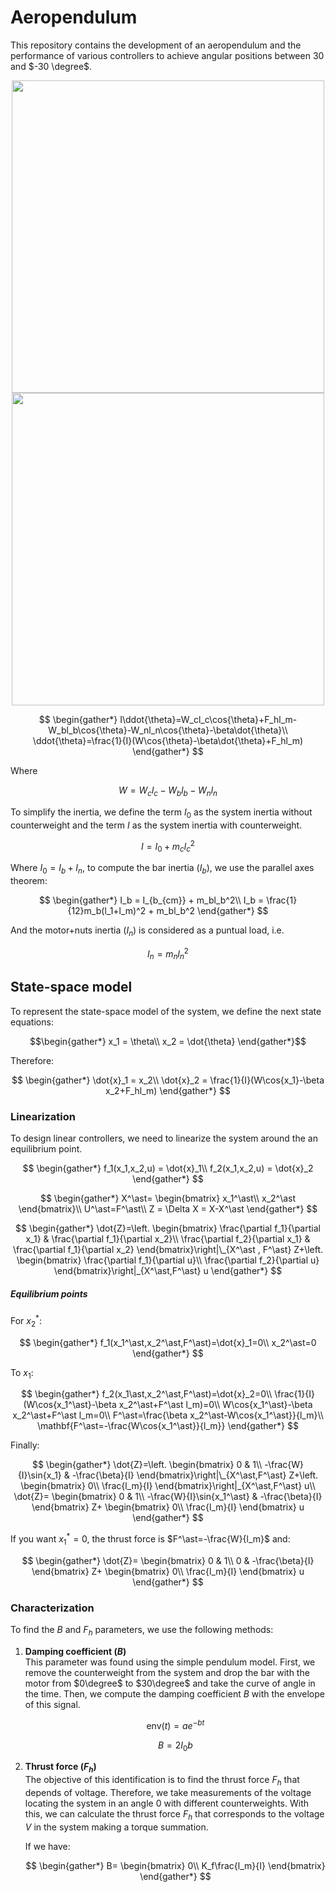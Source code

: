 # Aeropendulum
This repository contains the development of an aeropendulum and the performance of various controllers to achieve angular positions between $30$ and $-30 \degree$.

<div align="center">
    <img src="https://user-images.githubusercontent.com/30636259/176775784-f84b0b3c-6dd6-4525-a0b1-dddd1b19d21e.png#gh-dark-mode-only" width="500" />
    <img src="https://user-images.githubusercontent.com/30636259/176775798-b19df07f-7b4e-49f5-8b4e-077d998794a8.png#gh-light-mode-only" width="500" />
</div>

$$
\begin{gather*}
    I\ddot{\theta}=W_cl_c\cos{\theta}+F_hl_m-W_bl_b\cos{\theta}-W_nl_n\cos{\theta}-\beta\dot{\theta}\\
    \ddot{\theta}=\frac{1}{I}(W\cos{\theta}-\beta\dot{\theta}+F_hl_m)
\end{gather*}
$$

Where

$$
W=W_cl_c-W_bl_b-W_nl_n
$$

To simplify the inertia, we define the term $I_0$ as the system inertia without counterweight and the term $I$ as the system inertia with counterweight.

$$
I=I_0+m_cl_c^2
$$

Where $I_0 = I_b+I_n$, to compute the bar inertia ($I_b$), we use the parallel axes theorem:

$$
\begin{gather*}
    I_b = I_{b_{cm}} + m_bl_b^2\\
    I_b = \frac{1}{12}m_b(l_1+l_m)^2 + m_bl_b^2
\end{gather*}
$$

And the motor+nuts inertia ($I_n$) is considered as a puntual load, i.e.

$$
I_n = m_nl_n^2
$$

## State-space model
To represent the state-space model of the system, we define the next state equations:

$$\begin{gather*}
    x_1 = \theta\\
    x_2 = \dot{\theta}
\end{gather*}$$

Therefore:

$$
\begin{gather*}
    \dot{x}_1 = x_2\\
    \dot{x}_2 = \frac{1}{I}(W\cos{x_1}-\beta x_2+F_hl_m)
\end{gather*}
$$

### Linearization
To design linear controllers, we need to linearize the system around the an equilibrium point.

$$
\begin{gather*}
    f_1(x_1,x_2,u) = \dot{x}_1\\
    f_2(x_1,x_2,u) = \dot{x}_2
\end{gather*}
$$

$$
\begin{gather*}
    X^\ast=
    \begin{bmatrix}
        x_1^\ast\\
        x_2^\ast
    \end{bmatrix}\\
    U^\ast=F^\ast\\
    Z = \Delta X = X-X^\ast
\end{gather*}
$$

$$
\begin{gather*}
    \dot{Z}=\left.
    \begin{bmatrix}
    \frac{\partial f_1}{\partial x_1} & \frac{\partial f_1}{\partial x_2}\\
        \frac{\partial f_2}{\partial x_1} & \frac{\partial f_1}{\partial x_2} 
    \end{bmatrix}\right|\_{X^\ast , F^\ast}
    Z+\left.
    \begin{bmatrix}
        \frac{\partial f_1}{\partial u}\\
        \frac{\partial f_2}{\partial u} 
    \end{bmatrix}\right|_{X^\ast,F^\ast}
    u
\end{gather*}
$$


##### Equilibrium points
For $x_2^\ast$:

$$
\begin{gather*}
    f_1(x_1^\ast,x_2^\ast,F^\ast)=\dot{x}_1=0\\
    x_2^\ast=0
\end{gather*}
$$

To $x_1$:

$$
\begin{gather*}
    f_2(x_1\ast,x_2^\ast,F^\ast)=\dot{x}_2=0\\
    \frac{1}{I}(W\cos{x_1^\ast}-\beta x_2^\ast+F^\ast l_m)=0\\
    W\cos{x_1^\ast}-\beta x_2^\ast+F^\ast l_m=0\\
    F^\ast=\frac{\beta x_2^\ast-W\cos{x_1^\ast}}{l_m}\\
    \mathbf{F^\ast=-\frac{W\cos{x_1^\ast}}{l_m}}
\end{gather*}
$$ 



Finally:

$$
\begin{gather*}
    \dot{Z}=\left.
    \begin{bmatrix}
        0 & 1\\
        -\frac{W}{I}\sin{x_1} & -\frac{\beta}{I}
    \end{bmatrix}\right|\_{X^\ast,F^\ast}
    Z+\left.
    \begin{bmatrix}
        0\\
        \frac{l_m}{I} 
    \end{bmatrix}\right|_{X^\ast,F^\ast}
    u\\
    \dot{Z}=
    \begin{bmatrix}
        0 & 1\\
        -\frac{W}{I}\sin{x_1^\ast} & -\frac{\beta}{I}
    \end{bmatrix}
    Z+
    \begin{bmatrix}
        0\\
        \frac{l_m}{I} 
    \end{bmatrix}
    u
\end{gather*}
$$

If you want $x_1^\ast=0$, the thrust force is $F^\ast=-\frac{W}{l_m}$ and:

$$
\begin{gather*}
    \dot{Z}=
    \begin{bmatrix}
        0 & 1\\
        0 & -\frac{\beta}{I}
    \end{bmatrix}
    Z+
    \begin{bmatrix}
        0\\
        \frac{l_m}{I} 
    \end{bmatrix}
    u
\end{gather*}
$$


### Characterization
To find the $B$ and $F_h$ parameters, we use the following methods:

1. **Damping coefficient ($B$)** <br>
    This parameter was found using the simple pendulum model. First, we remove the counterweight from the system and drop the bar with the motor from $0\degree$ to $30\degree$ and take the curve of angle in the time. Then, we compute the damping coefficient $B$ with the envelope of this signal.

    $$
    \text{env}(t) = ae^{-bt}
    $$

    $$
    B=2I_0b
    $$

1. **Thrust force ($F_h$)** <br>
    The objective of this identification is to find the thrust force $F_h$ that depends of voltage. Therefore, we take measurements of the voltage locating the system in an angle $0$ with different counterweights. With this, we can calculate the thrust force $F_h$ that corresponds to the voltage $V$ in the system making a torque summation.

    If we have:

    $$
    \begin{gather*}
        B=
        \begin{bmatrix}
        0\\
        K_f\frac{l_m}{I}
        \end{bmatrix}
    \end{gather*}
    $$




